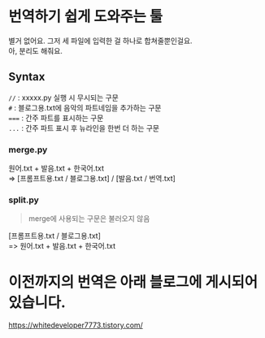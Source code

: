 # 번역하기 쉽게 도와주는 툴

별거 없어요. 그저 세 파일에 입력한 걸 하나로 합쳐줄뿐인걸요.  
아, 분리도 해줘요.

## Syntax

`//` : xxxxx.py 실행 시 무시되는 구문  
`#` : 블로그용.txt에 음악의 파트네임을 추가하는 구문  
`===` : 간주 파트를 표시하는 구문  
`...` : 간주 파트 표시 후 뉴라인을 한번 더 하는 구문

### merge.py

원어.txt + 발음.txt + 한국어.txt  
=> [프롬프트용.txt / 블로그용.txt] / [발음.txt / 번역.txt]

### split.py

> merge에 사용되는 구문은 불러오지 않음

[프롬프트용.txt / 블로그용.txt]  
=> 원어.txt + 발음.txt + 한국어.txt

# 이전까지의 번역은 아래 블로그에 게시되어있습니다.

https://whitedeveloper7773.tistory.com/
